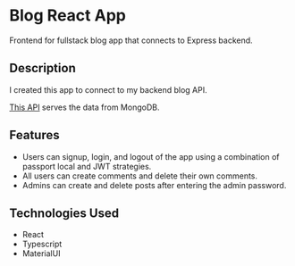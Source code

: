 # Blog React App

Frontend for fullstack blog app that connects to Express backend. 

## Description

I created this app to connect to my backend blog API. 

[This API](https://github.com/sleander94/blog-api) serves the data from MongoDB.

## Features

- Users can signup, login, and logout of the app using a combination of passport local and JWT strategies. 
- All users can create comments and delete their own comments.
- Admins can create and delete posts after entering the admin password.

## Technologies Used

- React
- Typescript
- MaterialUI
